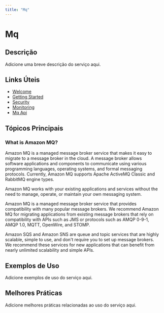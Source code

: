 ```yaml
---
title: "Mq"
---
```


# Mq

## Descrição

Adicione uma breve descrição do serviço aqui.

## Links Úteis

- [Welcome](https://docs.aws.amazon.com/amazon-mq/latest/developer-guide/welcome.html)
- [Getting Started](https://docs.aws.amazon.com/amazon-mq/latest/developer-guide/getting-started.html)
- [Security](https://docs.aws.amazon.com/amazon-mq/latest/developer-guide/security.html)
- [Monitoring](https://docs.aws.amazon.com/amazon-mq/latest/developer-guide/monitoring.html)
- [Mq Api](https://docs.aws.amazon.com/amazon-mq/latest/developer-guide/mq-api.html)

## Tópicos Principais

### What is Amazon MQ?

Amazon MQ is a managed message broker service that makes it easy to migrate to a message
        broker in the cloud. A message broker allows software applications and
        components to communicate using various programming languages, operating systems, and formal
        messaging protocols. Currently, Amazon MQ supports Apache ActiveMQ Classic and RabbitMQ engine types.

Amazon MQ works with your existing applications and services without the need to manage,
        operate, or maintain your own messaging system.

Amazon MQ is a managed message broker service that provides compatibility with many
            popular message brokers. We recommend Amazon MQ for migrating applications from existing
            message brokers that rely on compatibility with APIs such as JMS or protocols such as
            AMQP 0-9-1, AMQP 1.0, MQTT, OpenWire, and STOMP.

Amazon SQS and Amazon SNS are queue and topic services that are highly scalable, simple to use,
            and don't require you to set up message brokers. We recommend these services for new
            applications that can benefit from nearly unlimited scalability and simple APIs.

## Exemplos de Uso

Adicione exemplos de uso do serviço aqui.

## Melhores Práticas

Adicione melhores práticas relacionadas ao uso do serviço aqui.
